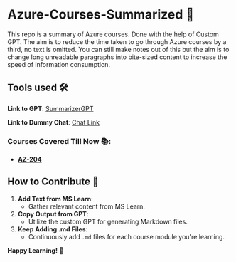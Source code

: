 # Azure-Courses-Summarized 📝

This repo is a summary of Azure courses. Done with the help of Custom GPT.
The aim is to reduce the time taken to go through Azure courses by a third, no text is omitted. You can still make notes out of this but the aim is to change long unreadable paragraphs into bite-sized content to increase the speed of information consumption.

## Tools used 🛠️
**Link to GPT**: [SummarizerGPT](https://chatgpt.com/g/g-IaBqFNdW2-summarizergpt)

**Link to Dummy Chat**: [Chat Link](https://chatgpt.com/share/5cadd5d2-b7bf-4f52-9089-b5404831e9fd)


### Courses Covered Till Now 📚:
- **[AZ-204](https://learn.microsoft.com/en-us/credentials/certifications/azure-developer/?practice-assessment-type=certification#certification-prepare-for-the-exam)**


## How to Contribute 🤝

1. **Add Text from MS Learn**:
   - Gather relevant content from MS Learn.
2. **Copy Output from GPT**:
   - Utilize the custom GPT for generating Markdown files.
3. **Keep Adding .md Files**:
   - Continuously add `.md` files for each course module you're learning.


**Happy Learning!** 🚀

